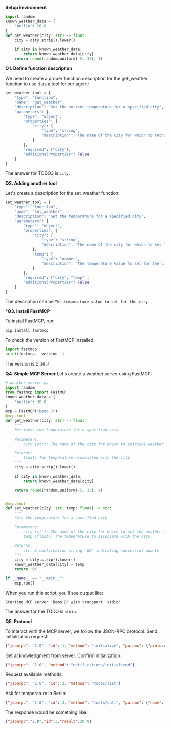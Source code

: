 **Setup Environment**

```python
import random
known_weather_data = {
    'berlin': 20.0
}
def get_weather(city: str) -> float:
    city = city.strip().lower()

    if city in known_weather_data:
        return known_weather_data[city]
    return round(random.uniform(-5, 35), 1)
```


**Q1. Define function description**

We need to create a proper function description for the get_weather function to use it as a tool for our agent:

```python
get_weather_tool = {
    "type": "function",
    "name": "get_weather",
    "description": "Get the current temperature for a specified city",
    "parameters": {
        "type": "object",
        "properties": {
            "city": {
                "type": "string",
                "description": "The name of the city for which to retrieve the temperature"
            }
        },
        "required": ["city"],
        "additionalProperties": False
    }
}
```
The answer for TODO3 is `city`.

**Q2. Adding another tool**

Let's create a description for the set_weather function:

```python
set_weather_tool = {
    "type": "function",
    "name": "set_weather",
    "description": "Set the temperature for a specified city",
    "parameters": {
        "type": "object",
        "properties": {
            "city": {
                "type": "string",
                "description": "The name of the city for which to set the temperature"
            },
            "temp": {
                "type": "number",
                "description": "The temperature value to set for the city"
            }
        },
        "required": ["city", "temp"],
        "additionalProperties": False
    }
}
```

The description can be `The temperature value to set for the city`

***Q3. Install FastMCP**

To install FastMCP, run:

```bash
pip install fastmcp
```

To check the version of FastMCP installed:

```python
import fastmcp
print(fastmcp.__version__)
```

The version is `2.10.4`

**Q4. Simple MCP Server**
Let's create a weather server using FastMCP:

```python
# weather_server.py
import random
from fastmcp import FastMCP
known_weather_data = {
    'berlin': 20.0
}
mcp = FastMCP("Demo 🚀")
@mcp.tool
def get_weather(city: str) -> float:
    """
    Retrieves the temperature for a specified city.

    Parameters:
        city (str): The name of the city for which to retrieve weather data.

    Returns:
        float: The temperature associated with the city.
    """
    city = city.strip().lower()

    if city in known_weather_data:
        return known_weather_data[city]

    return round(random.uniform(-5, 35), 1)


@mcp.tool
def set_weather(city: str, temp: float) -> str:
    """
    Sets the temperature for a specified city.

    Parameters:
        city (str): The name of the city for which to set the weather data.
        temp (float): The temperature to associate with the city.

    Returns:
        str: A confirmation string 'OK' indicating successful update.
    """
    city = city.strip().lower()
    known_weather_data[city] = temp
    return 'OK'

if __name__ == "__main__":
    mcp.run()
```

When you run this script, you'll see output like:

```
Starting MCP server 'Demo 🚀' with transport 'stdio'
```

The answer for the TODO is `stdio`.

**Q5. Protocol**

To interact with the MCP server, we follow the JSON-RPC protocol:
Send initialization request:

```json
{"jsonrpc": "2.0", "id": 1, "method": "initialize", "params": {"protocolVersion": "2024-11-05", "capabilities": {"roots": {"listChanged": true}, "sampling": {}}, "clientInfo": {"name": "test-client", "version": "1.0.0"}}}
```

Get acknowledgment from server.
Confirm initialization:
```json
{"jsonrpc": "2.0", "method": "notifications/initialized"}
```

Request available methods:

```json
{"jsonrpc": "2.0", "id": 2, "method": "tools/list"}
```
Ask for temperature in Berlin:

```json
{"jsonrpc": "2.0", "id": 3, "method": "tools/call", "params": {"name": "get_weather", "arguments": {"city": "Berlin"}}}
```
The response would be something like:

```json
{"jsonrpc":"2.0","id":3,"result":20.0}
```

```